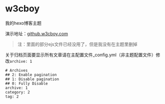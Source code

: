 # w3cboy #

我的hexo博客主题

演示地址：[github.w3cboy.com](http://github.w3cboy.com/)

> 注：里面的部分ejs文件已经没用了，但是我没有在主题里删掉


关于归档页面要显示所有文章请在主配置文件_config.yml（非主题配置文件）修改`archive: 1`

	# Archives
	## 2: Enable pagination
	## 1: Disable pagination
	## 0: Fully Disable
	archive: 1
	category: 2
	tag: 2
